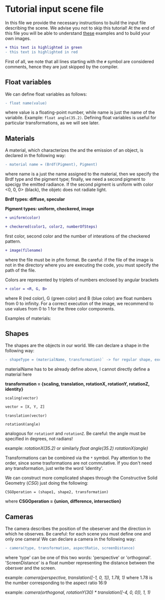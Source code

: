 # Tutorial input scene file

In this file we provide the necessary instructions to build the input file describing the scene. We advise you not to skip this tutorial! At the end of this file you will be able to understand [these](https://github.com/simoneboscolo99/5K_JFS/tree/master/5K_JFS/Examples) examples and to build your own images. 

```diff
+ this text is highlighted in green
- this text is highlighted in red
```

First of all, we note that all lines starting with the `#` symbol are considered comments, hence they are just skipped by the compiler. 

## Float variables

We can define float variables as follows:

```diff
- float name(value)
``` 

where value is a floating-point number, while name is just the name of the variabile. Example: `float angle(35.2)`. Defining float variables is useful for particular transformations, as we will see later.

## Materials

A material, which characterizes the and the emission of an object, is declared in the following way: 

```diff
- material name = (Brdf(Pigment), Pigment)
```

where name is a just the name assigned to the material, then we specify the Brdf type and the pigment type; finally, we need a second pigment to specigy the emitted radiance. If the second pigment is uniform with color <0, 0, 0> (black), the objetc does not radiate light.

**Brdf types: diffuse, specular**

**Pigment types: uniform, checkered, image**

```diff
+ uniform(color)
```

```diff
+ checkered(color1, color2, numberOfSteps)
```

first color, second color and the number of interations of the checkered pattern.

```diff
+ image(filename)
```

where the file must be in pfm format. Be careful: if the file of the image is not in the directory where you are executing the code, you must specify the path of the file.

Colors are represented by triplets of numbers enclosed by angular brackets

```diff
+ color = <R, G, B>
```

where R (red color), G (green color) and B (blue color) are float numbers from 0 to infinity. For a correct execution of the image, we recommend to use values from 0 to 1 for the three color components.

Examples of materials:
` `

## Shapes

The shapes are the objects in our world. We can declare a shape in the following way:

```diff
- shapeType = (materialName, transformation)` -> for regular shape, except for boxes -> `box = (pointMin, pointMax, materialName, transformation)
```

materialName has to be already define above, I cannot directly define a material here

**transformation = {scaling, translation, rotationX, rotationY, rotationZ, identity}**

`scaling(vector)`

```diff
vector = [X, Y, Z]
```

`translation(vector)`

`rotationX(angle)`

analogous for `rotationY` and `rotationZ`. Be careful: the angle must be specified in degrees, not radians!

example: 
  *rotationX(35.2)*     or similarly      *float angle(35.2)* 
                                        *rotationX(angle)*

Transformations can be combined via the `*` symbol. Pay attention to the order, since some trasformations are not commutative. If you don't need any transformation, just write the word 'identity'.

We can construct more complicated shapes through the Constructive Solid Geometry (*CSG*) just doing the following:

`CSGOperation = (shape1, shape2, transformation)`

where **CSGOperation = {union, difference, intersection}**


## Cameras

The camera describes the position of the obeserver and the direction in which he observes. Be careful: for each scene you must define one and only one camera! We can declare a camera in the following way:

```diff
- camera(type, transformation, aspectRatio, screenDistance)
```

where 'type' can be one of this two words: 'perspective' or 'orthogonal'. 'ScreenDistance' is a float number representing the distance between the obersver and the screen.

example: *camera(perspective, translation([-1, 0, 1]), 1.78, 1)* where 1.78 is the number corresponding to the aspect ratio 16:9

example: *camera(orthogonal, rotationY(30) * translation([-4, 0, 0]), 1, 1)*
